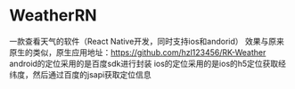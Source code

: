 # WeatherRN
一款查看天气的软件（React Native开发，同时支持ios和andorid）
效果与原来原生的类似，原生应用地址：https://github.com/hzl123456/RK-Weather
android的定位采用的是百度sdk进行封装
ios的定位采用的是ios的h5定位获取经纬度，然后通过百度的jsapi获取定位信息
